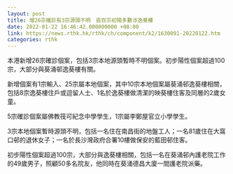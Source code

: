 ```yaml
---
layout: post
title: 增26宗確診有3宗源頭不明　逾百宗初陽多數涉逸葵樓
date: 2022-01-22 16:46:42.000000000 +08:00
link: https://news.rthk.hk/rthk/ch/component/k2/1630091-20220122.htm
categories: rthk
---
```


本港新增26宗確診個案，包括3宗本地源頭暫時不明個案。初步陽性個案超過100宗，大部分與葵涌邨逸葵樓有關。

新增個案有1宗輸入、25宗屬本地個案，其中10宗本地個案屬葵涌邨逸葵樓相關，包括8宗逸葵樓住戶或逗留人士、1名於逸葵樓做清潔的映葵樓住客及同層的2歲女童。

5宗確診個案屬佛教筏可紀念中學學生，1宗屬李鄭屋官立小學學生。

3宗本地個案暫時源頭不明，包括一名住在南昌街的地盤工人；一名81歲住在大窩口邨的退休女子；一名於長沙灣政府合署10樓做保安的藍田邨住客。

初步陽性個案超過100宗，大部分與逸葵樓相關，包括一名在葵涌邨內護老院工作的49歲男子，照顧50多名院友，他同時在葵涌德昌大廈一間護老院派藥。
